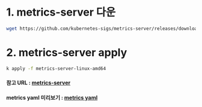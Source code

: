 # 1. metrics-server 다운
```bash
wget https://github.com/kubernetes-sigs/metrics-server/releases/download/v0.7.2/metrics-server-linux-amd64
```

# 2. metrics-server apply
```bash
k apply -f metrics-server-linux-amd64
```
#### 참고 URL : [metrics-server](https://github.com/kubernetes-sigs/metrics-server/releases)
#### metrics yaml 미리보기 : [metrics yaml](https://git.noonbaram.shop/components/metrics-server/metrics-server.yaml)
